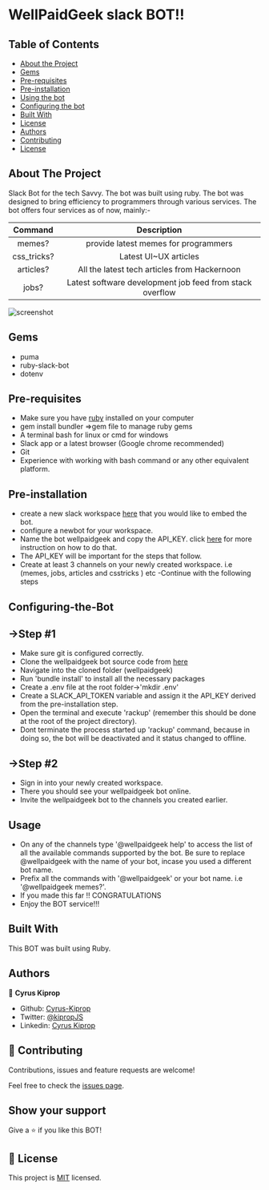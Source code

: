 # WellPaidGeek slack BOT!!
<!-- TABLE OF CONTENTS -->
## Table of Contents

* [About the Project](#about-the-project)
* [Gems](#gems)
* [Pre-requisites](#Pre-requisites)
* [Pre-installation](#Pre-installation)
* [Using the bot](#Usage)
* [Configuring the bot](#configuring-the-bot)
* [Built With](#built-with)
* [License](#license)
* [Authors](#Authors)
* [Contributing](#Contributing)
* [License](#License)



<!-- ABOUT THE PROJECT -->
## About The Project

Slack Bot for the tech Savvy. The bot was built using ruby. The bot was designed to bring efficiency to programmers through various services. The bot offers four services as of now, mainly:- 

| Command     | Description  
| :---:       |  :---:                     |
| memes?      |  provide latest memes for programmers |
| css_tricks? |  Latest UI~UX articles|
| articles?   |  All the latest tech articles from Hackernoon|
| jobs?       |  Latest software development job feed from stack overflow|



![screenshot](./assets/tic-tac-toe.png)

## Gems
- puma
- ruby-slack-bot
- dotenv
 

## Pre-requisites
- Make sure you have [ruby](https://rubyinstaller.org) installed 
on your computer
- gem install bundler =>gem file to manage ruby gems
- A terminal bash for linux or cmd for windows
- Slack app or a latest browser (Google chrome recommended)
- Git 
- Experience with working with bash command or any other equivalent platform.

## Pre-installation
- create a new slack workspace [here](https://slack.com/create#email) that you would like to embed the bot.
- configure a newbot for your workspace.
- Name the bot wellpaidgeek and copy the API_KEY. click [here](https://slack.com/intl/en-ke/help/articles/115005265703-Create-a-bot-for-your-workspace) for more instruction on how to do that.
- The API_KEY will be important for the steps that follow.
- Create at least 3 channels on your newly created workspace. i.e (memes, jobs, articles and csstricks ) etc
-Continue with the following steps

 ## Configuring-the-Bot

 ## ->Step #1
- Make sure git is configured correctly.
- Clone the wellpaidgeek bot source code from [here](https://github.com/Cyrus-Kiprop/well-paid-geek-bot/tree/develop)
- Navigate into the cloned folder (wellpaidgeek)
- Run 'bundle install' to install all the necessary packages
- Create a .env file at the root folder->'mkdir .env'
- Create a SLACK_API_TOKEN variable and assign it the API_KEY derived from the pre-installation step.
- Open the terminal and execute 'rackup' (remember this should be done at the root of the project directory).
- Dont terminate the process started up 'rackup' command, because in doing so, the bot will be deactivated and it status changed to offline.



 ## ->Step #2 
- Sign in into your newly created workspace.
- There you should see your wellpaidgeek bot online. 
- Invite the wellpaidgeek bot to the channels you created earlier.


## Usage
- On any of the channels type '@wellpaidgeek help' to access the list of all the available commands supported by the bot. Be sure to replace @wellpaidgeek with the name of your bot, incase you used a different bot name.
- Prefix all the commands with '@wellpaidgeek' or your bot name. i.e '@wellpaidgeek memes?'.
- If you made this far !! CONGRATULATIONS
- Enjoy the BOT service!!!


## Built With
This BOT was built using Ruby. 


## Authors

👤 **Cyrus Kiprop**

- Github: [Cyrus-Kiprop](https://github.com/Cyrus-Kiprop)
- Twitter: [@kipropJS](https://twitter.com/kipropJS)
- Linkedin: [Cyrus Kiprop](https://www.linkedin.com/in/cyrus-kiprop-ba7320120/)


## 🤝 Contributing

Contributions, issues and feature requests are welcome!

Feel free to check the [issues page](https://github.com/Cyrus-Kiprop/well-paid-geek-bot/issues).

## Show your support

Give a ⭐️ if you like this BOT!

## 📝 License

This project is [MIT](lic.url) licensed.